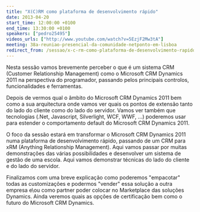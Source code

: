 ```yaml
---
title: "X(C)RM como plataforma de desenvolvimento rápido"
date: 2013-04-20
start_time: 12:00:00 +0100
end_time: 13:30:00 +0100
speakers: ["pedro25495"]
videos_urls: ["http://www.youtube.com/watch?v=5EzjF2Mw3tA"]
meeting: 38a-reuniao-presencial-da-comunidade-netponto-em-lisboa
redirect_from: /sessao/x-c-rm-como-plataforma-de-desenvolvimento-rapido/
---
```

Nesta sessão vamos brevemente perceber o que é um sistema CRM (Customer Relationship Management) como o Microsoft CRM Dynamics 2011 na perspectiva do programador, passando pelos principais controlos, funcionalidades e ferramentas.

Depois de vermos qual o âmbito do Microsoft CRM Dynamics 2011 bem como a sua arquitectura onde vamos ver quais os pontos de extensão tanto do lado do cliente como do lado do servidor. Vamos ver também que tecnologias (.Net, Javascript, Silverlight, WCF, WWF, ...) poderemos usar para estender o comportamento default do Microsoft CRM Dynamics 2011.

O foco da sessão estará em transformar o Microsoft CRM Dynamics 2011 numa plataforma de desenvolvimento rápido, passando de um CRM para xRM (Anything Relationship Management). Aqui vamos passar por muitas demonstrações das várias possibilidades e desenvolver um sistema de gestão de uma escola. Aqui vamos demonstrar técnicas do lado do cliente e do lado do servidor.

Finalizamos com uma breve explicação como poderemos "empacotar" todas as customizações e podermos "vender" essa solução a outra empresa e\ou como partner poder colocar no Marketplace das soluções Dynamics. Ainda veremos quais as opções de certificação bem como o futuro do Microsoft CRM Dynamics.

